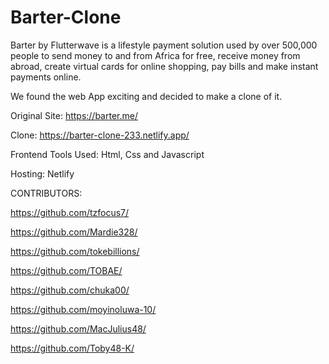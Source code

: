 # Barter-Clone

Barter by Flutterwave is a lifestyle payment solution used by over 500,000 people to send money to and from Africa for free, receive money from abroad, create virtual cards for online shopping, pay bills and make instant payments online. 

We found the web App exciting and decided to make a clone of it.

Original Site: https://barter.me/

Clone: https://barter-clone-233.netlify.app/

Frontend Tools Used: Html, Css and Javascript

Hosting: Netlify


CONTRIBUTORS:

https://github.com/tzfocus7/

https://github.com/Mardie328/

https://github.com/tokebillions/

https://github.com/TOBAE/

https://github.com/chuka00/

https://github.com/moyinoluwa-10/

https://github.com/MacJulius48/

https://github.com/Toby48-K/
